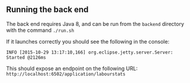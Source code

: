 ## Running the back end

The back end requires Java 8, and can be run from the `backend` directory with the command `./run.sh`

If it launches correctly you should see the following in the console:

`INFO [2015-10-29 13:17:10,166] org.eclipse.jetty.server.Server: Started @2126ms`

This should expose an endpoint on the following URL:
`http://localhost:6502/application/labourstats`
